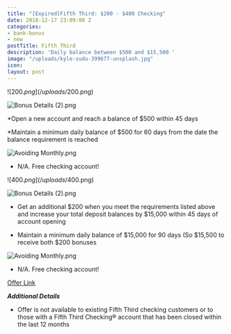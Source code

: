 ```yaml
---
title: "[Expired]Fifth Third: $200 - $400 Checking"
date: 2018-12-17 23:09:00 Z
categories:
- bank-bonus
- new
postTitle: Fifth Third
description: 'Daily balance between $500 and $15,500 '
image: "/uploads/kyle-sudu-399677-unsplash.jpg"
icon: 
layout: post
---
```


![$200.png](/uploads/$200.png)

![Bonus Details (2).png](/uploads/Bonus%20Details%20(2).png)

\*Open a new account and reach a balance of $500 within 45 days

\*Maintain a minimum daily balance of $500 for 60 days from the date the balance requirement is reached

![Avoiding Monthly.png](/uploads/Avoiding%20Monthly.png)

* N/A. Free checking account!

![$400.png](/uploads/$400.png)

![Bonus Details (2).png](/uploads/Bonus%20Details%20(2).png)

* Get an additional $200 when you meet the requirements listed above and increase your total deposit balances by $15,000 within 45 days of account opening

* Maintain a minimum daily balance of $15,000 for 90 days (So $15,500 to receive both $200 bonuses

![Avoiding Monthly.png](/uploads/Avoiding%20Monthly.png)

* N/A. Free checking account!

[Offer Link](https://accounts.53.com/banking/offer/checking?&cid=cpc:goog:AO18_Checking:Brand\+Bank\+Stacked:5%2F3%20bank%20bonus_b&mkwid=s_pcrid__pkw_5%2F3%20bank%20bonus_pmt_b_pdv_c_slid__pgrid_58635414238_ptaid_kwd-418285471405_&gclid=Cj0KCQjwquTbBRCSARIsADzW88zC0fgr8HdUMEDD4pivA-UTF1nQqrc3GWSeOANsr1XMl76_GPNonqAaAldxEALw_wcB)

***Additional Details***

* Offer is not available to existing Fifth Third checking customers or to those with a Fifth Third Checking® account that has been closed within the last 12 months